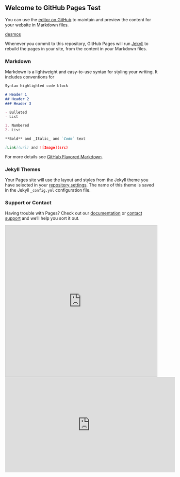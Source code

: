 ## Welcome to GitHub Pages Test

You can use the [editor on GitHub](https://github.com/Geoc2022/Geoc2022.github.io/edit/main/index.md) to maintain and preview the content for your website in Markdown files.

[desmos](Desmos.md)

Whenever you commit to this repository, GitHub Pages will run [Jekyll](https://jekyllrb.com/) to rebuild the pages in your site, from the content in your Markdown files.

### Markdown

Markdown is a lightweight and easy-to-use syntax for styling your writing. It includes conventions for

```markdown
Syntax highlighted code block

# Header 1
## Header 2
### Header 3

- Bulleted
- List

1. Numbered
2. List

**Bold** and _Italic_ and `Code` text

[Link](url) and ![Image](src)
```

For more details see [GitHub Flavored Markdown](https://guides.github.com/features/mastering-markdown/).

### Jekyll Themes

Your Pages site will use the layout and styles from the Jekyll theme you have selected in your [repository settings](https://github.com/Geoc2022/Geoc2022.github.io/settings/pages). The name of this theme is saved in the Jekyll `_config.yml` configuration file.

### Support or Contact

Having trouble with Pages? Check out our [documentation](https://docs.github.com/categories/github-pages-basics/) or [contact support](https://support.github.com/contact) and we’ll help you sort it out.

<html>
<iframe src="https://www.desmos.com/calculator/wdwyx4tpno?embed" width="500" height="500" style="border: 1px solid #ccc" frameborder=0></iframe>
  
 <iframe width="560" height="315" src="https://www.youtube.com/embed/nVEBAjZOzNg" title="YouTube video player" frameborder="0" allow="accelerometer; autoplay; clipboard-write; encrypted-media; gyroscope; picture-in-picture" allowfullscreen></iframe> 
 
</html>
